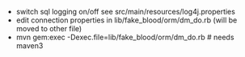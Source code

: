* switch sql logging on/off see src/main/resources/log4j.properties
* edit connection properties in lib/fake_blood/orm/dm_do.rb (will be moved to other file)
* mvn gem:exec -Dexec.file=lib/fake_blood/orm/dm_do.rb # needs maven3



